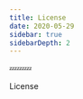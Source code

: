 ```yaml
---
title: License
date: 2020-05-29
sidebar: true
sidebarDepth: 2
---
```


<badge text="License"/>
<badge text="License" type="error"/>
<badge text="License" type="warning"/>

:zzz::zzz::zzz:

License
